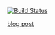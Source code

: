 [![Build Status](https://travis-ci.org/testly/lang-node.svg?branch=master)](https://travis-ci.org/testly/lang-node)

[blog post](http://mherman.org/blog/2015/09/10/testing-node-js-with-mocha-and-chai/#.VfJlgVNViko)
